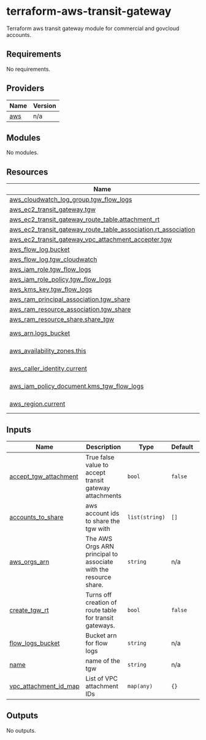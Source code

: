 # terraform-aws-transit-gateway
Terraform aws transit gateway module for commercial and govcloud accounts.

<!-- BEGIN_TF_DOCS -->
## Requirements

No requirements.

## Providers

| Name | Version |
|------|---------|
| <a name="provider_aws"></a> [aws](#provider\_aws) | n/a |

## Modules

No modules.

## Resources

| Name | Type |
|------|------|
| [aws_cloudwatch_log_group.tgw_flow_logs](https://registry.terraform.io/providers/hashicorp/aws/latest/docs/resources/cloudwatch_log_group) | resource |
| [aws_ec2_transit_gateway.tgw](https://registry.terraform.io/providers/hashicorp/aws/latest/docs/resources/ec2_transit_gateway) | resource |
| [aws_ec2_transit_gateway_route_table.attachment_rt](https://registry.terraform.io/providers/hashicorp/aws/latest/docs/resources/ec2_transit_gateway_route_table) | resource |
| [aws_ec2_transit_gateway_route_table_association.rt_association](https://registry.terraform.io/providers/hashicorp/aws/latest/docs/resources/ec2_transit_gateway_route_table_association) | resource |
| [aws_ec2_transit_gateway_vpc_attachment_accepter.tgw](https://registry.terraform.io/providers/hashicorp/aws/latest/docs/resources/ec2_transit_gateway_vpc_attachment_accepter) | resource |
| [aws_flow_log.bucket](https://registry.terraform.io/providers/hashicorp/aws/latest/docs/resources/flow_log) | resource |
| [aws_flow_log.tgw_cloudwatch](https://registry.terraform.io/providers/hashicorp/aws/latest/docs/resources/flow_log) | resource |
| [aws_iam_role.tgw_flow_logs](https://registry.terraform.io/providers/hashicorp/aws/latest/docs/resources/iam_role) | resource |
| [aws_iam_role_policy.tgw_flow_logs](https://registry.terraform.io/providers/hashicorp/aws/latest/docs/resources/iam_role_policy) | resource |
| [aws_kms_key.tgw_flow_logs](https://registry.terraform.io/providers/hashicorp/aws/latest/docs/resources/kms_key) | resource |
| [aws_ram_principal_association.tgw_share](https://registry.terraform.io/providers/hashicorp/aws/latest/docs/resources/ram_principal_association) | resource |
| [aws_ram_resource_association.tgw_share](https://registry.terraform.io/providers/hashicorp/aws/latest/docs/resources/ram_resource_association) | resource |
| [aws_ram_resource_share.share_tgw](https://registry.terraform.io/providers/hashicorp/aws/latest/docs/resources/ram_resource_share) | resource |
| [aws_arn.logs_bucket](https://registry.terraform.io/providers/hashicorp/aws/latest/docs/data-sources/arn) | data source |
| [aws_availability_zones.this](https://registry.terraform.io/providers/hashicorp/aws/latest/docs/data-sources/availability_zones) | data source |
| [aws_caller_identity.current](https://registry.terraform.io/providers/hashicorp/aws/latest/docs/data-sources/caller_identity) | data source |
| [aws_iam_policy_document.kms_tgw_flow_logs](https://registry.terraform.io/providers/hashicorp/aws/latest/docs/data-sources/iam_policy_document) | data source |
| [aws_region.current](https://registry.terraform.io/providers/hashicorp/aws/latest/docs/data-sources/region) | data source |

## Inputs

| Name | Description | Type | Default | Required |
|------|-------------|------|---------|:--------:|
| <a name="input_accept_tgw_attachment"></a> [accept\_tgw\_attachment](#input\_accept\_tgw\_attachment) | True false value to accept transit gateway attachments | `bool` | `false` | no |
| <a name="input_accounts_to_share"></a> [accounts\_to\_share](#input\_accounts\_to\_share) | aws account ids to share the tgw with | `list(string)` | `[]` | no |
| <a name="input_aws_orgs_arn"></a> [aws\_orgs\_arn](#input\_aws\_orgs\_arn) | The AWS Orgs ARN principal to associate with the resource share. | `string` | n/a | yes |
| <a name="input_create_tgw_rt"></a> [create\_tgw\_rt](#input\_create\_tgw\_rt) | Turns off creation of route table for transit gateways. | `bool` | `false` | no |
| <a name="input_flow_logs_bucket"></a> [flow\_logs\_bucket](#input\_flow\_logs\_bucket) | Bucket arn for flow logs | `string` | n/a | yes |
| <a name="input_name"></a> [name](#input\_name) | name of the tgw | `string` | n/a | yes |
| <a name="input_vpc_attachment_id_map"></a> [vpc\_attachment\_id\_map](#input\_vpc\_attachment\_id\_map) | List of VPC attachment IDs | `map(any)` | `{}` | no |

## Outputs

No outputs.
<!-- END_TF_DOCS -->